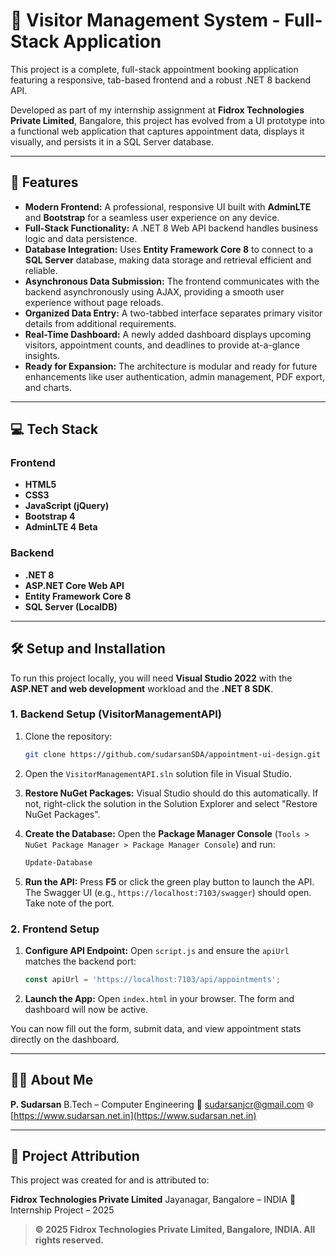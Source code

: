 
# 🚀 Visitor Management System - Full-Stack Application

This project is a complete, full-stack appointment booking application featuring a responsive, tab-based frontend and a robust .NET 8 backend API.

Developed as part of my internship assignment at **Fidrox Technologies Private Limited**, Bangalore, this project has evolved from a UI prototype into a functional web application that captures appointment data, displays it visually, and persists it in a SQL Server database.

---

## 🌟 Features

* **Modern Frontend:** A professional, responsive UI built with **AdminLTE** and **Bootstrap** for a seamless user experience on any device.
* **Full-Stack Functionality:** A .NET 8 Web API backend handles business logic and data persistence.
* **Database Integration:** Uses **Entity Framework Core 8** to connect to a **SQL Server** database, making data storage and retrieval efficient and reliable.
* **Asynchronous Data Submission:** The frontend communicates with the backend asynchronously using AJAX, providing a smooth user experience without page reloads.
* **Organized Data Entry:** A two-tabbed interface separates primary visitor details from additional requirements.
* **Real-Time Dashboard:** A newly added dashboard displays upcoming visitors, appointment counts, and deadlines to provide at-a-glance insights.
* **Ready for Expansion:** The architecture is modular and ready for future enhancements like user authentication, admin management, PDF export, and charts.

---

## 💻 Tech Stack

### Frontend

* **HTML5**
* **CSS3**
* **JavaScript (jQuery)**
* **Bootstrap 4**
* **AdminLTE 4 Beta**

### Backend

* **.NET 8**
* **ASP.NET Core Web API**
* **Entity Framework Core 8**
* **SQL Server (LocalDB)**

---

## 🛠️ Setup and Installation

To run this project locally, you will need **Visual Studio 2022** with the **ASP.NET and web development** workload and the **.NET 8 SDK**.

### 1. Backend Setup (VisitorManagementAPI)

1. Clone the repository:

   ```bash
   git clone https://github.com/sudarsanSDA/appointment-ui-design.git
   ```
2. Open the `VisitorManagementAPI.sln` solution file in Visual Studio.
3. **Restore NuGet Packages:** Visual Studio should do this automatically. If not, right-click the solution in the Solution Explorer and select "Restore NuGet Packages".
4. **Create the Database:** Open the **Package Manager Console** (`Tools > NuGet Package Manager > Package Manager Console`) and run:

   ```powershell
   Update-Database
   ```
5. **Run the API:** Press **F5** or click the green play button to launch the API. The Swagger UI (e.g., `https://localhost:7103/swagger`) should open. Take note of the port.

### 2. Frontend Setup

1. **Configure API Endpoint:** Open `script.js` and ensure the `apiUrl` matches the backend port:

   ```javascript
   const apiUrl = 'https://localhost:7103/api/appointments'; 
   ```
2. **Launch the App:** Open `index.html` in your browser. The form and dashboard will now be active.

You can now fill out the form, submit data, and view appointment stats directly on the dashboard.

---

## 👨‍💻 About Me

**P. Sudarsan**
B.Tech – Computer Engineering
📧 [sudarsanjcr@gmail.com](mailto:sudarsanjcr@gmail.com)
🌐 [https://www.sudarsan.net.in](https://www.sudarsan.net.in)

---

## 🏢 Project Attribution

This project was created for and is attributed to:

**Fidrox Technologies Private Limited**
Jayanagar, Bangalore – INDIA
📅 Internship Project – 2025

> **© 2025 Fidrox Technologies Private Limited, Bangalore, INDIA. All rights reserved.**

